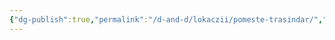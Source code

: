 ```yaml
---
{"dg-publish":true,"permalink":"/d-and-d/lokaczii/pomeste-trasindar/","created":"2023-08-07T13:51:08.000+04:00","updated":"2023-12-26T15:49:06.347+04:00"}
---
```


